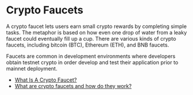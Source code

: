 # Crypto Faucets

A crypto faucet lets users earn small crypto rewards by completing simple tasks. The metaphor is based on how even one drop of water from a leaky faucet could eventually fill up a cup. There are various kinds of crypto faucets, including bitcoin (BTC), Ethereum (ETH), and BNB faucets.

Faucets are common in development environments where developers obtain testnet crypto in order develop and test their application prior to mainnet deployment.

- [What Is A Crypto Faucet?](https://academy.binance.com/en/articles/what-is-a-crypto-faucet)
- [What are crypto faucets and how do they work?](https://cointelegraph.com/news/what-are-crypto-faucets-and-how-do-they-work)

